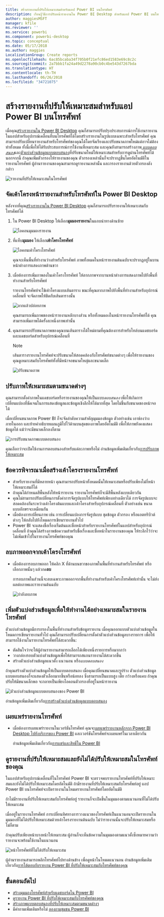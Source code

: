 ```yaml
---
title: สร้างรายงานที่ปรับให้เหมาะสมสำหรับแอป Power BI บนโทรศัพท์
description: เรียนรู้วิธีการปรับหน้ารายงานใน Power BI Desktop สำหรับแอป Power BI บนโทรศัพท์ให้เหมาะสม
author: maggiesMSFT
manager: kfile
ms.reviewer: ''
ms.service: powerbi
ms.component: powerbi-desktop
ms.topic: conceptual
ms.date: 05/17/2018
ms.author: maggies
LocalizationGroup: Create reports
ms.openlocfilehash: 6ac85bcaba34f705b0f21efc86ed1583e69c8c2c
ms.sourcegitcommit: 2a7bbb1fa24a49d2278a90cb0c4be543d7267bda
ms.translationtype: HT
ms.contentlocale: th-TH
ms.lasthandoff: 06/26/2018
ms.locfileid: "34721075"
---
```

# <a name="create-reports-optimized-for-the-power-bi-phone-apps"></a>สร้างรายงานที่ปรับให้เหมาะสมสำหรับแอป Power BI บนโทรศัพท์
เมื่อคุณ[สร้างรายงานใน Power BI Desktop](desktop-report-view.md) คุณก็สามารถปรับปรุงประสบการณ์การใช้งานรายงานในแอปสำหรับอุปกรณ์เคลื่อนที่บนโทรศัพท์ได้โดยสร้างรายงานในรูปแบบเฉพาะสำหรับโทรศัพท์ คุณสามารถปรับเปลี่ยนรายงานสำหรับโทรศัพท์ของคุณได้โดยจัดเรียงและปรับขนาดภาพใหม่แต่อาจไม่ต้องทำทั้งหมด ทั้งนี้เพื่อให้ได้รับประสบการณ์การใช้งานที่เหมาะสม และคุณยังสามารถสร้างภาพ[ *แบบตอบสนอง*](#optimize-a-visual-for-any-size)และ[ตัวแบ่งส่วนข้อมูลแบบตอบสนอง](#enhance-slicers-to-to-work-well-in-phone-reports)ที่ปรับขนาดใหม่ให้เหมาะสมสำหรับการดูผ่านโทรศัพท์ได้ นอกจากนี้ ถ้าคุณเพิ่มตัวกรองให้รายงานของคุณ ตัวกรองเหล่านั้นก็จะปรากฏขึ้นโดยอัตโนมัติในรายงานโทรศัพท์ ผู้อ่านรายงานของคุณสามารถดูรายงานเหล่านั้น และกรองรายงานด้วยตัวกรองดังกล่าว

![รายงานที่ปรับให้เหมาะสมในโทรศัพท์](media/desktop-create-phone-report/desktop-create-phone-report-1.png)

## <a name="lay-out-a-report-page-for-the-phone-in-power-bi-desktop"></a>จัดเค้าโครงหน้ารายงานสำหรับโทรศัพท์ใน Power BI Desktop
หลังจากที่คุณ[สร้างรายงานใน Power BI Desktop](desktop-report-view.md) คุณก็สามารถปรับรายงานให้เหมาะสมกับโทรศัพท์ได้

1. ใน Power BI Desktop ให้เลือก**มุมมองรายงาน**ในแถบนำทางด้านซ้าย
   
    ![ไอคอนมุมมองรายงาน](media/desktop-create-phone-report/desktop-create-phone-report-2.png)
2. ที่แท็บ**มุมมอง** ให้เลือก**เค้าโครงโทรศัพท์**  
   
    ![ไอคอนเค้าโครงโทรศัพท์](media/desktop-create-phone-report/desktop-create-phone-report-3.png)
   
    คุณจะเห็นพื้นที่ทำงานว่างสำหรับโทรศัพท์ ภาพทั้งหมดในหน้ารายงานต้นฉบับจะปรากฏอยู่ในบานหน้าต่างการแสดงภาพด้านขวา
3. เมื่อต้องการเพิ่มภาพลงในเค้าโครงโทรศัพท์ ให้ลากภาพจากบานหน้าต่างการแสดงภาพไปยังพื้นที่ทำงานสำหรับโทรศัพท์
   
    รายงานโทรศัพท์จะใช้เค้าโครงแบบเส้นตาราง ขณะที่คุณลากภาพไปยังพื้นที่ทำงานสำหรับอุปกรณ์เคลื่อนที่ จะจัดภาพให้ชิดกับเส้นตารางนั้น
   
    ![ลากแล้วปล่อยภาพ](media/desktop-create-phone-report/desktop-create-phone-report-4.gif)
   
    คุณสามารถเพิ่มภาพของหน้ารายงานหลักบางส่วน หรือทั้งหมดลงในหน้ารายงานโทรศัพท์ได้ คุณสามารถเพิ่มภาพได้ครั้งละหนึ่งภาพเท่านั้น
4. คุณสามารถปรับขนาดภาพของคุณบนเส้นตารางได้ใหม่ตามที่คุณต้องการสำหรับไทล์บนแดชบอร์ดและแดชบอร์ดสำหรับอุปกรณ์เคลื่อนที่
   
   > [!NOTE]
   > เส้นตารางรายงานโทรศัพท์จะปรับขนาดให้สอดคล้องกับโทรศัพท์ขนาดต่างๆ เพื่อให้รายงานของคุณดูเหมาะสมกับโทรศัพท์ทั้งที่มีหน้าจอขนาดใหญ่และขนาดเล็ก
   > 
   > 
   
   ![ปรับขนาดภาพ](media/desktop-create-phone-report/desktop-create-phone-report-5.gif)

## <a name="optimize-a-visual-for-any-size"></a>ปรับภาพให้เหมาะสมตามขนาดต่างๆ
คุณสามารถตั้งค่าภาพในแดชบอร์ดหรือรายงานของคุณให้เป็นแบบ*ตอบสนอง* เพื่อให้เกิดการเปลี่ยนแปลงที่ชัดเจนในการแสดงข้อมูลและข้อมูลเชิงลึกให้ได้มากที่สุด โดยไม่ขึ้นกับขนาดของหน้าจอได้ 

เมื่อเปลี่ยนขนาดภาพ Power BI ก็จะจัดลำดับความสำคัญมุมมองข้อมูล ตัวอย่างเช่น เอาช่องว่างภายในออก และย้ายคำอธิบายแผนภูมิไปไว้ด้านบนสุดของภาพโดยอัตโนมัติ เพื่อให้ภาพยังคงแสดงข้อมูลได้ แม้ว่าจะมีขนาดเล็กลงก็ตาม

![การปรับขนาดภาพแบบตอบสนอง](media/desktop-create-phone-report/desktop-create-phone-report-6.gif)

คุณเลือกว่าจะเปิดใช้งานการตอบสนองสำหรับแต่ละภาพหรือไม่ อ่านข้อมูลเพิ่มเติมเกี่ยวกับ[การปรับภาพให้เหมาะสม](desktop-create-responsive-visuals.md)

## <a name="considerations-when-creating-phone-report-layouts"></a>ข้อควรพิจารณาเมื่อสร้างเค้าโครงรายงานโทรศัพท์
* สำหรับรายงานที่มีหลายหน้า คุณสามารถปรับหน้าทั้งหมดนั้นให้เหมาะสมหรือปรับเพียงไม่กี่หน้าให้เหมาะสมก็ได้ 
* ถ้าคุณได้กำหนดสีพื้นหลังให้หน้ารายงาน รายงานโทรศัพท์ก็จะมีสีพื้นหลังแบบเดียวกัน
* คุณไม่สามารถปรับเปลี่ยนการตั้งค่าการจัดรูปแบบให้โทรศัพท์เพียงอย่างเดียวได้ การจัดรูปแบบจะสอดคล้องกันระหว่างเค้าโครงต้นแบบและเค้าโครงสำหรับอุปกรณ์เคลื่อนที่ ตัวอย่างเช่น ขนาดแบบอักษรจะเหมือนกัน
* เมื่อต้องการเปลี่ยนภาพ เช่น การเปลี่ยนแปลงการจัดรูปแบบ ชุดข้อมูล ตัวกรอง หรือแอตทริบิวต์ต่างๆ ให้กลับไปยังโหมดการเขียนรายงานทั่วไป
* Power BI จะแสดงชื่อเรื่องเริ่มต้นและชื่อหน้าสำหรับรายงานโทรศัพท์ในแอปสำหรับอุปกรณ์เคลื่อนที่ ถ้าคุณได้สร้างภาพข้อความสำหรับชื่อเรื่องและชื่อหน้าในรายงานของคุณ ให้ระลึกไว้ว่าจะไม่เพิ่มเข้าไปในรายงานโทรศัพท์ของคุณ     

## <a name="remove-a-visual-from-the-phone-layout"></a>ลบภาพออกจากเค้าโครงโทรศัพท์
* เมื่อต้องการลบภาพออก ให้คลิก X ที่ด้านบนขวาของภาพในพื้นที่ทำงานสำหรับโทรศัพท์ หรือเลือกภาพนั้นๆ แล้วกด**ลบ**
  
   การลบภาพในส่วนนี้จะลบเฉพาะภาพออกจากพื้นที่ทำงานสำหรับเค้าโครงโทรศัพท์เท่านั้น จะไม่ส่งผลต่อภาพและรายงานต้นฉบับ
  
   ![กำลังลบภาพ](media/desktop-create-phone-report/desktop-create-phone-report-7.gif)

## <a name="enhance-slicers-to-to-work-well-in-phone-reports"></a>เพิ่มตัวแบ่งส่วนข้อมูลเพื่อให้ทำงานได้อย่างเหมาะสมในรายงานโทรศัพท์
ตัวแบ่งส่วนข้อมูลมีการกรองในพื้นที่ทำงานสำหรับข้อมูลรายงาน เมื่อคุณออกแบบตัวแบ่งส่วนข้อมูลในโหมดการเขียนรายงานทั่วไป คุณก็สามารถปรับเปลี่ยนการตั้งค่าตัวแบ่งส่วนข้อมูลบางรายการ เพื่อให้สามารถใช้งานในรายงานโทรศัพท์ได้สะดวกขึ้น:

* ตัดสินใจว่าจะให้ผู้อ่านรายงานสามารถเลือกได้เพียงหนึ่งรายการหรือมากกว่า
* วางกล่องรอบตัวแบ่งส่วนข้อมูลเพื่อให้สามารถสแกนรายงานได้สะดวกขึ้น
* สร้างตัวแบ่งส่วนข้อมูลแนวตั้ง แนวนอน หรือ*แบบตอบสนอง* 

ถ้าคุณสร้างตัวแบ่งส่วนข้อมูลให้เป็นแบบตอบสนอง เมื่อคุณเปลี่ยนขนาดและรูปร่าง ตัวแบ่งส่วนข้อมูลแบบตอบสนองก็่จะแสดงตัวเลือกมากขึ้นหรือน้อยลง ซึ่งสามารถเป็นแบบสูง เตี้ย กว้างหรือแคบ ถ้าคุณปรับให้มีขนาดเล็กพอ จะกลายเป็นเพียงไอคอนตัวกรองที่อยู่ในหน้ารายงาน 

![ตัวแบ่งส่วนข้อมูลแบบตอบสนองของ Power BI](media/desktop-create-phone-report/desktop-create-phone-report-8.png)

อ่านข้อมูลเพิ่มเติมเกี่ยวกับ[การสร้างตัวแบ่งส่วนข้อมูลแบบตอบสนอง](power-bi-slicer-filter-responsive.md)

## <a name="publish-a-phone-report"></a>เผยแพร่รายงานโทรศัพท์
* เมื่อต้องการเผยแพร่รายงานในเวอร์ชันโทรศัพท์ คุณจะ[เผยแพร่รายงานหลักจาก Power BI Desktop ไปยังบริการของ Power BI](desktop-upload-desktop-files.md) และเวอร์ชันโทรศัพท์จะเผยแพร่ในเวลาเดียวกัน
  
    อ่านข้อมูลเพิ่มเติมเกี่ยวกับ[การแชร์และสิทธิ์ใน Power BI](service-how-to-collaborate-distribute-dashboards-reports.md)

## <a name="view-optimized-and-unoptimized-reports-on-a-phone"></a>ดูรายงานที่ปรับให้เหมาะสมและยังไม่ได้ปรับให้เหมาะสมในโทรศัพท์ของคุณ
ในแอปสำหรับอุปกรณ์เคลื่อนที่ในโทรศัพท์ Power BI จะตรวจพบรายงานโทรศัพท์ที่ปรับให้เหมาะสมและยังไม่ได้ปรับให้เหมาะสมโดยอัตโนมัติ ถ้ามีรายงานที่ปรับให้เหมาะสมกับโทรศัพท์อยู่ แอป Power BI บนโทรศัพท์จะเปิดรายงานในโหมดรายงานโทรศัพท์โดยอัตโนมัติ

ถ้าไม่มีรายงานที่ปรับให้เหมาะสมกับโทรศัพท์อยู่ รายงานก็จะเปิดขึ้นในมุมมองตามแนวนอนที่ไม่ได้ปรับให้เหมาะสม  

เมื่ออยู่ในรายงานโทรศัพท์ การเปลี่ยนทิศทางการวางแนวของโทรศัพท์เป็นแนวนอนจะเปิดรายงานในมุมมองที่ไม่ได้ปรับให้เหมาะสมด้วยเค้าโครงรายงานต้นฉบับ ไม่ว่ารายงานนั้นจะปรับให้เหมาะสมหรือไม่ก็ตาม

ถ้าคุณปรับเพียงหน้าบางหน้าให้เหมาะสม ผู้อ่านก็จะเห็นข้อความในมุมมองตามแนวตั้งซึ่งหมายความว่ารายงานจะพร้อมใช้งานในแนวนอน

![หน้าโทรศัพท์ที่ไม่ได้ปรับให้เหมาะสม](media/desktop-create-phone-report/desktop-create-phone-report-9.png)

ผู้อ่านรายงานสามารถพลิกโทรศัพท์ไปทางด้านข้าง เพื่อดูหน้าในโหมดแนวนอน อ่านข้อมูลเพิ่มเติมเกี่ยวกับ[การโต้ตอบกับรายงาน Power BI ที่ปรับให้เหมาะสมกับโทรศัพท์ของคุณ](mobile-apps-view-phone-report.md)

## <a name="next-steps"></a>ขั้นตอนถัดไป
* [สร้างมุมมองโทรศัพท์สำหรับแดชบอร์ดใน Power BI](service-create-dashboard-mobile-phone-view.md)
* [ดูรายงาน Power BI ที่ปรับให้เหมาะสมกับโทรศัพท์ของคุณ](mobile-apps-view-phone-report.md)
* [สร้างภาพแบบตอบสนองที่ปรับให้เหมาะสมตามขนาดต่างๆ](desktop-create-responsive-visuals.md)
* มีคำถามเพิ่มเติมหรือไม่ [ลองถามชุมชน Power BI](http://community.powerbi.com/)

